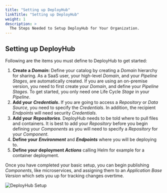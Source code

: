 ```yaml
---
title: "Setting up DeployHub"
linkTitle: "Setting up DeployHub"
weight: 1
description: >
  The Steps Needed to Setup DeployHub for Your Organization.
---
```


## Setting up DeployHub

Following are the items you must define to DeployHub to get started:

1. **Create a** _**Domain**_**:** Define your catalog by creating a _Domain_ hierarchy for sharing. As a SaaS user, your high-level _Domain_, and your _Pipeline Stages_, are automatically created. If you are using an on-premise version, you need to first create your _Domain_, and define your _Pipeline Stages_. To get started, you only need one Life Cycle _Stage_ in your _Pipeline_.
2. **Add your** _**Credentials**_**.** If you are going to access a _Repository_ or _Data Source_, you need to specify the _Credentials_. In addition, the recipient _Endpoints_ will need security _Credentials_.
3. **Add your** _**Repositories**_. DeployHub needs to be told where to pull files and containers. It is best to add your _Repository_ before you begin defining your _Components_ as you will need to specify a _Repository_ for your _Component_.
4. **Define your** _**Environment**_ and _**Endpoints**_ where you will be deploying to.
5. **Define your deployment _Actions_** calling Helm for example for a container deployment.

Once you have completed your basic setup, you can begin publishing _Components_, like microservices, and assigning them to an _Application Base Version_ which sets you up for tracking changes overtime. 

![DeployHub Setup](/userguide/setup/DeployHubSetup-Infographics.png)

